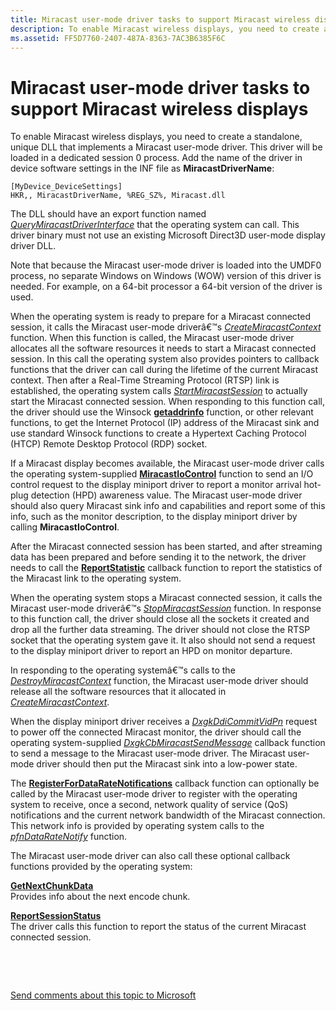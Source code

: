 ```yaml
---
title: Miracast user-mode driver tasks to support Miracast wireless displays
description: To enable Miracast wireless displays, you need to create a standalone, unique DLL that implements a Miracast user-mode driver.
ms.assetid: FF5D7760-2407-487A-8363-7AC3B6385F6C
---
```


# <span id="display.miracast_user-mode_driver_tasks_to_support_miracast_wireless_displays"></span>Miracast user-mode driver tasks to support Miracast wireless displays


To enable Miracast wireless displays, you need to create a standalone, unique DLL that implements a Miracast user-mode driver. This driver will be loaded in a dedicated session 0 process. Add the name of the driver in device software settings in the INF file as **MiracastDriverName**:

``` syntax
[MyDevice_DeviceSettings]
HKR,, MiracastDriverName, %REG_SZ%, Miracast.dll
```

The DLL should have an export function named [*QueryMiracastDriverInterface*](https://msdn.microsoft.com/library/windows/hardware/dn265499) that the operating system can call. This driver binary must not use an existing Microsoft Direct3D user-mode display driver DLL.

Note that because the Miracast user-mode driver is loaded into the UMDF0 process, no separate Windows on Windows (WOW) version of this driver is needed. For example, on a 64-bit processor a 64-bit version of the driver is used.

When the operating system is ready to prepare for a Miracast connected session, it calls the Miracast user-mode driverâ€™s [*CreateMiracastContext*](https://msdn.microsoft.com/library/windows/hardware/dn265169) function. When this function is called, the Miracast user-mode driver allocates all the software resources it needs to start a Miracast connected session. In this call the operating system also provides pointers to callback functions that the driver can call during the lifetime of the current Miracast context. Then after a Real-Time Streaming Protocol (RTSP) link is established, the operating system calls [*StartMiracastSession*](https://msdn.microsoft.com/library/windows/hardware/dn265504) to actually start the Miracast connected session. When responding to this function call, the driver should use the Winsock [**getaddrinfo**](https://msdn.microsoft.com/library/windows/desktop/ms738520) function, or other relevant functions, to get the Internet Protocol (IP) address of the Miracast sink and use standard Winsock functions to create a Hypertext Caching Protocol (HTCP) Remote Desktop Protocol (RDP) socket.

If a Miracast display becomes available, the Miracast user-mode driver calls the operating system-supplied [**MiracastIoControl**](https://msdn.microsoft.com/library/windows/hardware/dn265469) function to send an I/O control request to the display miniport driver to report a monitor arrival hot-plug detection (HPD) awareness value. The Miracast user-mode driver should also query Miracast sink info and capabilities and report some of this info, such as the monitor description, to the display miniport driver by calling **MiracastIoControl**.

After the Miracast connected session has been started, and after streaming data has been prepared and before sending it to the network, the driver needs to call the [**ReportStatistic**](https://msdn.microsoft.com/library/windows/hardware/dn265503) callback function to report the statistics of the Miracast link to the operating system.

When the operating system stops a Miracast connected session, it calls the Miracast user-mode driverâ€™s [*StopMiracastSession*](https://msdn.microsoft.com/library/windows/hardware/dn265505) function. In response to this function call, the driver should close all the sockets it created and drop all the further data streaming. The driver should not close the RTSP socket that the operating system gave it. It also should not send a request to the display miniport driver to report an HPD on monitor departure.

In responding to the operating systemâ€™s calls to the [*DestroyMiracastContext*](https://msdn.microsoft.com/library/windows/hardware/dn265304) function, the Miracast user-mode driver should release all the software resources that it allocated in [*CreateMiracastContext*](https://msdn.microsoft.com/library/windows/hardware/dn265169).

When the display miniport driver receives a [*DxgkDdiCommitVidPn*](https://msdn.microsoft.com/library/windows/hardware/ff559597) request to power off the connected Miracast monitor, the driver should call the operating system-supplied [*DxgkCbMiracastSendMessage*](https://msdn.microsoft.com/library/windows/hardware/dn344646) callback function to send a message to the Miracast user-mode driver. The Miracast user-mode driver should then put the Miracast sink into a low-power state.

The [**RegisterForDataRateNotifications**](https://msdn.microsoft.com/library/windows/hardware/dn265500) callback function can optionally be called by the Miracast user-mode driver to register with the operating system to receive, once a second, network quality of service (QoS) notifications and the current network bandwidth of the Miracast connection. This network info is provided by operating system calls to the [*pfnDataRateNotify*](https://msdn.microsoft.com/library/windows/hardware/dn265492) function.

The Miracast user-mode driver can also call these optional callback functions provided by the operating system:

<span id="GetNextChunkData"></span><span id="getnextchunkdata"></span><span id="GETNEXTCHUNKDATA"></span>[**GetNextChunkData**](https://msdn.microsoft.com/library/windows/hardware/dn265462)  
Provides info about the next encode chunk.

<span id="ReportSessionStatus"></span><span id="reportsessionstatus"></span><span id="REPORTSESSIONSTATUS"></span>[**ReportSessionStatus**](https://msdn.microsoft.com/library/windows/hardware/dn265502)  
The driver calls this function to report the status of the current Miracast connected session.

 

 

[Send comments about this topic to Microsoft](mailto:wsddocfb@microsoft.com?subject=Documentation%20feedback%20[display\display]:%20Miracast%20user-mode%20driver%20tasks%20to%20support%20Miracast%20wireless%20displays%20%20RELEASE:%20%282/10/2017%29&body=%0A%0APRIVACY%20STATEMENT%0A%0AWe%20use%20your%20feedback%20to%20improve%20the%20documentation.%20We%20don't%20use%20your%20email%20address%20for%20any%20other%20purpose,%20and%20we'll%20remove%20your%20email%20address%20from%20our%20system%20after%20the%20issue%20that%20you're%20reporting%20is%20fixed.%20While%20we're%20working%20to%20fix%20this%20issue,%20we%20might%20send%20you%20an%20email%20message%20to%20ask%20for%20more%20info.%20Later,%20we%20might%20also%20send%20you%20an%20email%20message%20to%20let%20you%20know%20that%20we've%20addressed%20your%20feedback.%0A%0AFor%20more%20info%20about%20Microsoft's%20privacy%20policy,%20see%20http://privacy.microsoft.com/default.aspx. "Send comments about this topic to Microsoft")




